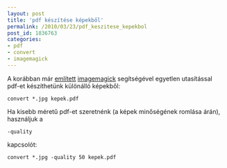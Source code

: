 ```yaml
---
layout: post
title: 'pdf készítése képekből'
permalink: /2010/03/23/pdf_keszitese_kepekbol
post_id: 1836763
categories: 
- pdf
- convert
- imagemagick
---
```


A korábban már 
[említett](http://commandline.blog.hu/2010/01/22/imagemagick) 
[imagemagick](http://www.imagemagick.org/) segítségével egyetlen utasítással pdf-et készíthetünk különálló képekből: 
```
convert *.jpg kepek.pdf
``` 
Ha kisebb méretű pdf-et szeretnénk (a képek minőségének romlása árán), használjuk a 
```
-quality
```
 kapcsolót: 
```
convert *.jpg -quality 50 kepek.pdf
```